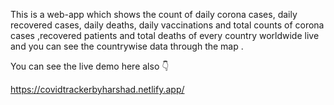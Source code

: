 This is a web-app which shows the count of daily corona cases, daily recovered cases, daily deaths, daily vaccinations and total counts of corona cases ,recovered patients and total deaths of every country worldwide live and you can see the countrywise data through the map  .

You can see the live demo here also 👇

https://covidtrackerbyharshad.netlify.app/
